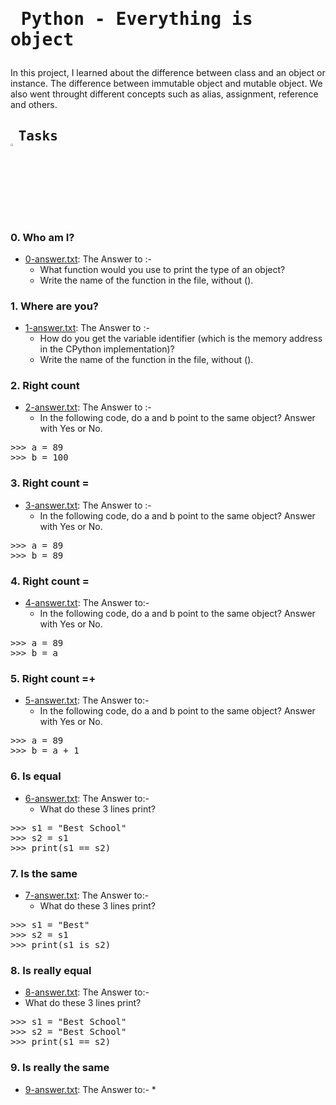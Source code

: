 # <pre> Python - Everything is object </pre>
In this project, I learned about the difference between class and an object or instance. The difference between immutable object and mutable object. We also went throught different concepts such as alias, assignment, reference and others.
## <pre> Tasks   <img src="https://user-images.githubusercontent.com/107026397/209425131-1d190ca6-b53b-49a9-b00a-6d697c9e4473.svg" height=3% width=3%></pre>
### 0. Who am I?
* [0-answer.txt](https://github.com/Bezawork-pr/alx-higher_level_programming/blob/master/0x09-python-everything_is_object/0-answer.txt): The Answer to :-
  * What function would you use to print the type of an object?
  * Write the name of the function in the file, without ().
### 1. Where are you?
* [1-answer.txt](https://github.com/Bezawork-pr/alx-higher_level_programming/blob/master/0x09-python-everything_is_object/1-answer.txt): The Answer to :-
  * How do you get the variable identifier (which is the memory address in the CPython implementation)?
  * Write the name of the function in the file, without ().
### 2. Right count
* [2-answer.txt](https://github.com/Bezawork-pr/alx-higher_level_programming/blob/master/0x09-python-everything_is_object/2-answer.txt): The Answer to :-
  * In the following code, do a and b point to the same object? Answer with Yes or No.
<pre>
>>> a = 89
>>> b = 100
</pre>
### 3. Right count =
* [3-answer.txt](https://github.com/Bezawork-pr/alx-higher_level_programming/blob/master/0x09-python-everything_is_object/3-answer.txt): The Answer to :-
  * In the following code, do a and b point to the same object? Answer with Yes or No.
<pre>
>>> a = 89
>>> b = 89
</pre>
### 4. Right count =
* [4-answer.txt](https://github.com/Bezawork-pr/alx-higher_level_programming/blob/master/0x09-python-everything_is_object/4-answer.txt): The Answer to:-
  * In the following code, do a and b point to the same object? Answer with Yes or No.
<pre>
>>> a = 89
>>> b = a
</pre>
### 5. Right count =+
* [5-answer.txt](https://github.com/Bezawork-pr/alx-higher_level_programming/blob/master/0x09-python-everything_is_object/5-answer.txt): The Answer to:-
  * In the following code, do a and b point to the same object? Answer with Yes or No.
<pre>
>>> a = 89
>>> b = a + 1
</pre>
### 6. Is equal
* [6-answer.txt](https://github.com/Bezawork-pr/alx-higher_level_programming/blob/master/0x09-python-everything_is_object/6-answer.txt): The Answer to:-
  * What do these 3 lines print?
<pre>
>>> s1 = "Best School"
>>> s2 = s1
>>> print(s1 == s2)
</pre>
### 7. Is the same
* [7-answer.txt](https://github.com/Bezawork-pr/alx-higher_level_programming/blob/master/0x09-python-everything_is_object/7-answer.txt): The Answer to:-
  * What do these 3 lines print?
<pre>
>>> s1 = "Best"
>>> s2 = s1
>>> print(s1 is s2)
</pre>
### 8. Is really equal
* [8-answer.txt](https://github.com/Bezawork-pr/alx-higher_level_programming/blob/master/0x09-python-everything_is_object/8-answer.txt): The Answer to:-
 * What do these 3 lines print?
<pre>
>>> s1 = "Best School"
>>> s2 = "Best School"
>>> print(s1 == s2)
</pre>
### 9. Is really the same
* [9-answer.txt](https://github.com/Bezawork-pr/alx-higher_level_programming/blob/master/0x09-python-everything_is_object/9-answer.txt): The Answer to:-
  * 
